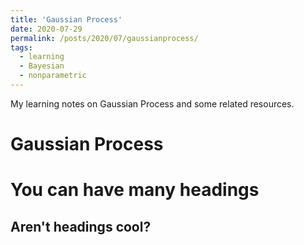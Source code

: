 ```yaml
---
title: 'Gaussian Process'
date: 2020-07-29
permalink: /posts/2020/07/gaussianprocess/
tags:
  - learning
  - Bayesian
  - nonparametric
---
```


My learning notes on Gaussian Process and some related resources.

Gaussian Process
======

You can have many headings
======

Aren't headings cool?
------
